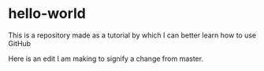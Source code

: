 # hello-world
This is a repository made as a tutorial by which I can better learn how to use GitHub

Here is an edit I am making to signify a change from master.
